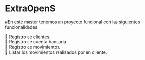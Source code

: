 # ExtraOpenS
#En este master tenemos un proyecto funcional con las siguientes funcionalidades:

 Registro de clientes.  
 Registro de cuenta bancaria.  
 Registro de movimientos.  
 Listar los movimientos realizados por un cliente. 
